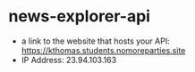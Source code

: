 # news-explorer-api
* a link to the website that hosts your API:
https://kthomas.students.nomoreparties.site
* IP Address:
23.94.103.163
